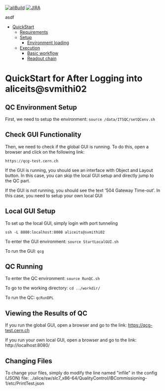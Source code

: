 [![aliBuild](https://img.shields.io/badge/aliBuild-dashboard-lightgrey.svg)](https://alisw.cern.ch/dashboard/d/000000001/main-dashboard?orgId=1&var-storagename=All&var-reponame=All&var-checkname=build%2FQualityControl%2Fo2-dataflow%2F0&var-upthreshold=30m&var-minuptime=30)
[![JIRA](https://img.shields.io/badge/JIRA-Report%20issue-blue.svg)](https://alice.its.cern.ch/jira/secure/CreateIssue.jspa?pid=11201&issuetype=1)

asdf

<!--TOC generated with https://github.com/ekalinin/github-markdown-toc-->
<!--./gh-md-toc --insert /path/to/README.md-->
<!--ts-->
   * [QuickStart](#quickstart)
      * [Requirements](#requirements)
      * [Setup](#setup)
         * [Environment loading](#environment-loading)
      * [Execution](#execution)
         * [Basic workflow](#basic-workflow)
         * [Readout chain](#readout-chain)


<!-- Added by: bvonhall, at:  -->

<!--te-->

# QuickStart for After Logging into aliceits@svmithi02 

## QC Environment Setup

First, we need to setup the environment: `source /data/ITSQC/setQCenv.sh`

## Check GUI Functionality 

Then, we need to check if the global GUI is running. To do this, open a browser and click on the following link:

`https://qcg-test.cern.ch`

If the GUI is running, you should see an interface with Object and Layout button. In this case, you can skip the local GUI setup and directly jump to the QC part.

If the GUI is not running, you should see the text '504 Gateway Time-out'. In this case, you need to setup your own local GUI


## Local GUI Setup


To set up the local GUI, simply login with port tunneling 

`ssh -L 8080:localhost:8080 aliceits@svmithi02`

To enter the GUI environment: `source StartLocalGUI.sh`

To run the GUI: `qcg`



## QC Running

To enter the QC environment: `source RunQC.sh`

To go to the working directory: `cd ../workdir/`

To run the QC: `qcRunDPL`

## Viewing the Results of QC

If you run the global GUI, open a browser and go to the link: https://qcg-test.cern.ch

If you run your own local GUI, open a browser and go to the link: http://localhost:8080/


## Changing Files

To change your files, simply do modify the line named "infile" in the config (JSON) file: ../alice/sw/slc7_x86-64/QualityControl/IBCommissioning-1/etc/PrintTest.json

